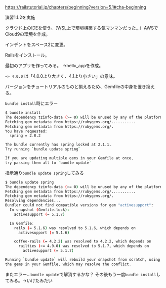 https://railstutorial.jp/chapters/beginning?version=5.1#cha-beginning

演習1.1.2を実施

クラウド上のIDEを使う。（WSL上で環境構築する気マンマンだった…）AWSでCloud9の環境を作成。

インデントをスペース2に変更。

Railsをインストール。

最初のアプリを作ってみる。
→hello_appを作成。

`~> 4.0.0` は「4.0.0より大きく、4.1より小さい」の意味。

バージョンをチュートリアルのものと揃えるため、Gemfileの中身を置き換える。

`bundle install`時にエラー

```bash
$ bundle install
The dependency tzinfo-data (>= 0) will be unused by any of the platforms Bundler is installing for. Bundler is installing for ruby but the dependency is only for x86-mingw32, x86-mswin32, x64-mingw32, java. To add those platforms to the bundle, run `bundle lock --add-platform x86-mingw32 x86-mswin32 x64-mingw32 java`.
Fetching gem metadata from https://rubygems.org/...........
Fetching gem metadata from https://rubygems.org/.
You have requested:
  spring = 2.0.2

The bundle currently has spring locked at 2.1.1.
Try running `bundle update spring`

If you are updating multiple gems in your Gemfile at once,
try passing them all to `bundle update`
```

指示通り`bundle update spring`してみる

```bash
$ bundle update spring
The dependency tzinfo-data (>= 0) will be unused by any of the platforms Bundler is installing for. Bundler is installing for ruby but the dependency is only for x86-mingw32, x86-mswin32, x64-mingw32, java. To add those platforms to the bundle, run `bundle lock --add-platform x86-mingw32 x86-mswin32 x64-mingw32 java`.
Fetching gem metadata from https://rubygems.org/...........
Fetching gem metadata from https://rubygems.org/.
Resolving dependencies...
Bundler could not find compatible versions for gem "activesupport":
  In snapshot (Gemfile.lock):
    activesupport (= 5.1.7)

  In Gemfile:
    rails (= 5.1.6) was resolved to 5.1.6, which depends on
      activesupport (= 5.1.6)

    coffee-rails (= 4.2.2) was resolved to 4.2.2, which depends on
      railties (>= 4.0.0) was resolved to 5.1.7, which depends on
        activesupport (= 5.1.7)

Running `bundle update` will rebuild your snapshot from scratch, using only
the gems in your Gemfile, which may resolve the conflict.
```

またエラー…`bundle update`で解消するかな？
その後もう一度`bundle install`してみる。→いけたみたい
